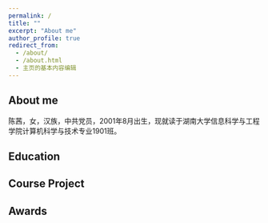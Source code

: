 ```yaml
---
permalink: /
title: ""
excerpt: "About me"
author_profile: true
redirect_from: 
  - /about/
  - /about.html
  - 主页的基本内容编辑
---
```


About me
------
陈茜，女，汉族，中共党员，2001年8月出生，现就读于湖南大学信息科学与工程学院计算机科学与技术专业1901班。


Education
------


Course Project
------


Awards
------
